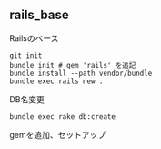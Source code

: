 rails_base
----

Railsのベース

```
git init
bundle init # gem 'rails' を追記
bundle install --path vendor/bundle
bundle exec rails new .
```

DB名変更

```
bundle exec rake db:create
```

gemを追加、セットアップ
